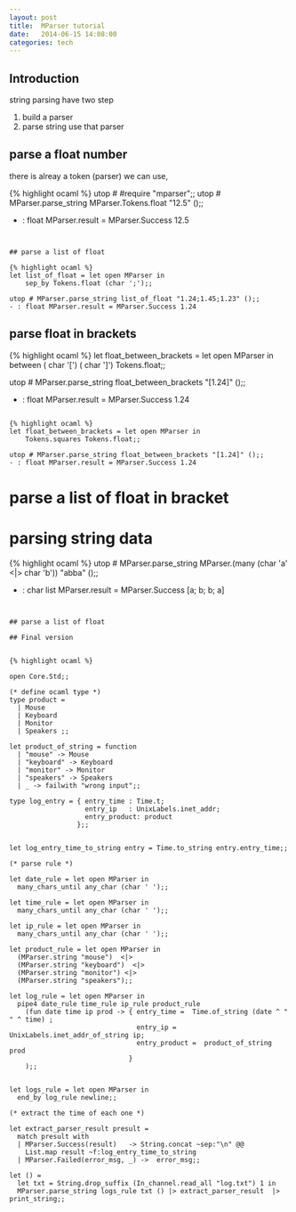 ```yaml
---
layout: post
title:  MParser tutorial
date:   2014-06-15 14:08:00
categories: tech 
---
```

## Introduction

string parsing have two step
1. build a parser
2. parse string use that parser

## parse a float number

there is alreay a token (parser) we can use, 

{% highlight ocaml %}
utop # #require "mparser";;
utop # MParser.parse_string MParser.Tokens.float "12.5" ();;
- : float MParser.result = MParser.Success 12.5
```


## parse a list of float

{% highlight ocaml %}
let list_of_float = let open MParser in
    sep_by Tokens.float (char ';');; 

utop # MParser.parse_string list_of_float "1.24;1.45;1.23" ();;
- : float MParser.result = MParser.Success 1.24
```

## parse float in brackets

{% highlight ocaml %}
let float_between_brackets = let open MParser in
    between ( char '[') ( char ']') Tokens.float;; 

utop # MParser.parse_string float_between_brackets "[1.24]" ();;
- : float MParser.result = MParser.Success 1.24
```

{% highlight ocaml %}
let float_between_brackets = let open MParser in
    Tokens.squares Tokens.float;; 

utop # MParser.parse_string float_between_brackets "[1.24]" ();;
- : float MParser.result = MParser.Success 1.24
```

# parse a list of float in bracket



# parsing string data

{% highlight ocaml %}
utop # MParser.parse_string MParser.(many (char 'a' <|> char 'b')) "abba" ();;
- : char list MParser.result = MParser.Success [a; b; b; a]
```


## parse a list of float

## Final version


{% highlight ocaml %}

open Core.Std;;

(* define ocaml type *)
type product =
  | Mouse
  | Keyboard
  | Monitor
  | Speakers ;;

let product_of_string = function
  | "mouse" -> Mouse
  | "keyboard" -> Keyboard
  | "monitor" -> Monitor
  | "speakers" -> Speakers
  | _ -> failwith "wrong input";;

type log_entry = { entry_time : Time.t;
                   entry_ip   : UnixLabels.inet_addr; 
                   entry_product: product
                 };; 


let log_entry_time_to_string entry = Time.to_string entry.entry_time;;

(* parse rule *) 

let date_rule = let open MParser in
  many_chars_until any_char (char ' ');;

let time_rule = let open MParser in
  many_chars_until any_char (char ' ');;

let ip_rule = let open MParser in
  many_chars_until any_char (char ' ');;

let product_rule = let open MParser in 
  (MParser.string "mouse")  <|>
  (MParser.string "keyboard")  <|>
  (MParser.string "monitor") <|>
  (MParser.string "speakers");; 

let log_rule = let open MParser in
  pipe4 date_rule time_rule ip_rule product_rule
    (fun date time ip prod -> { entry_time =  Time.of_string (date ^ " " ^ time) ;
                                entry_ip = UnixLabels.inet_addr_of_string ip;
                                entry_product =  product_of_string prod 
                              }
    );;


let logs_rule = let open MParser in
  end_by log_rule newline;;

(* extract the time of each one *)

let extract_parser_result presult =
  match presult with
  | MParser.Success(result)   -> String.concat ~sep:"\n" @@ 
    List.map result ~f:log_entry_time_to_string
  | MParser.Failed(error_msg, _) ->  error_msg;;

let () = 
  let txt = String.drop_suffix (In_channel.read_all "log.txt") 1 in 
  MParser.parse_string logs_rule txt () |> extract_parser_result  |> print_string;;

```
